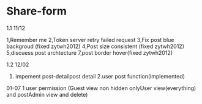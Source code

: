 # Share-form
1.1  11/12

1,Remember me
2,Token server retry failed request
3,Fix post blue backgroud (fixed zytwh2012) 
4,Post size consistent (fixed zytwh2012) 
5,discuess post archtecture
7,post border hover(fixed zytwh2012)


1.2 12/02
1. impement post-detailpost detail
2.user post function(implemented)


01-07 
1 user permission (Guest view non hidden onlyUser view(everything) and postAdmin view and delete)


